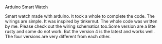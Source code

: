 Arduino Smart Watch

Smart watch made with arduino. It took a whole to complete 
the code. The wirings are simple. It was inspired by tinkernut.
The whole code was written by me. Please check out the wiring 
schematics too.Some version are a litte rusty and 
some do not work. But the version 4 is the latest and works 
well. The four versions are very different from each other.
